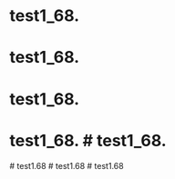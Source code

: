 # test1_68.
# test1_68.
# test1_68.
# test1_68. # test1_68.
#   t e s t 1 . 6 8  
 #   t e s t 1 . 6 8  
 #   t e s t 1 . 6 8  
 